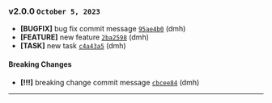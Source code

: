 ### v2.0.0 `October 5, 2023`
* **[BUGFIX]** bug fix commit message [`95ae4b0`](https://github.com/dmh/demo1/commit/95ae4b0) (dmh)
* **[FEATURE]** new feature [`2ba2598`](https://github.com/dmh/demo1/commit/2ba2598) (dmh)
* **[TASK]** new task [`c4a43a5`](https://github.com/dmh/demo1/commit/c4a43a5) (dmh)

#### Breaking Changes
* **[!!!]** breaking change commit message [`cbcee84`](https://github.com/dmh/demo1/commit/cbcee84) (dmh)

***

